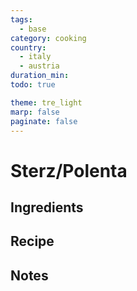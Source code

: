 ```yaml
---
tags:
  - base
category: cooking
country:
  - italy
  - austria
duration_min:
todo: true

theme: tre_light
marp: false
paginate: false
---
```


# Sterz/Polenta

## Ingredients

## Recipe

## Notes

